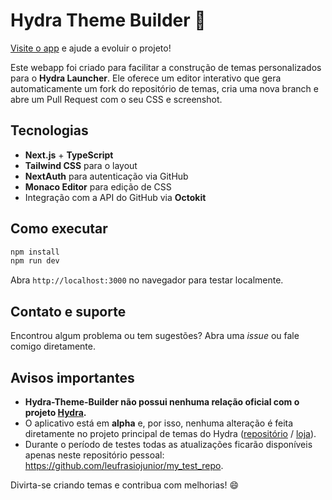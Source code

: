 # Hydra Theme Builder 🚀

[Visite o app](https://hydra-theme-builder.vercel.app/) e ajude a evoluir o projeto!

Este webapp foi criado para facilitar a construção de temas personalizados para o **Hydra Launcher**. Ele oferece um editor interativo que gera automaticamente um fork do repositório de temas, cria uma nova branch e abre um Pull Request com o seu CSS e screenshot.

## Tecnologias

- **Next.js** + **TypeScript**
- **Tailwind CSS** para o layout
- **NextAuth** para autenticação via GitHub
- **Monaco Editor** para edição de CSS
- Integração com a API do GitHub via **Octokit**

## Como executar

```bash
npm install
npm run dev
```

Abra `http://localhost:3000` no navegador para testar localmente.

## Contato e suporte

Encontrou algum problema ou tem sugestões? Abra uma _issue_ ou fale comigo diretamente.

## Avisos importantes

- **Hydra-Theme-Builder não possui nenhuma relação oficial com o projeto [Hydra](https://github.com/hydralauncher/hydra).**
- O aplicativo está em **alpha** e, por isso, nenhuma alteração é feita diretamente no projeto principal de temas do Hydra ([repositório](https://github.com/hydralauncher/hydra-themes) / [loja](https://hydrathemes.shop/)).
- Durante o período de testes todas as atualizações ficarão disponíveis apenas neste repositório pessoal: <https://github.com/leufrasiojunior/my_test_repo>.

Divirta-se criando temas e contribua com melhorias! 😄
